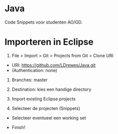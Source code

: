# Java
Code Snippets voor studenten AO/GD.


# Importeren in Eclipse
1. File > Import > Git > Projects from Git > Clone URI  
  * URI: https://github.com/LDrewes/Java.git  
  * (Authentication: none)  
1. Branches: master  
1. Destination: kies een handige directory  

1. Import existing Eclipse projects
1. Selecteer de projecten (Snippets)
  * Selecteer eventueel een working set

  * Finish!

